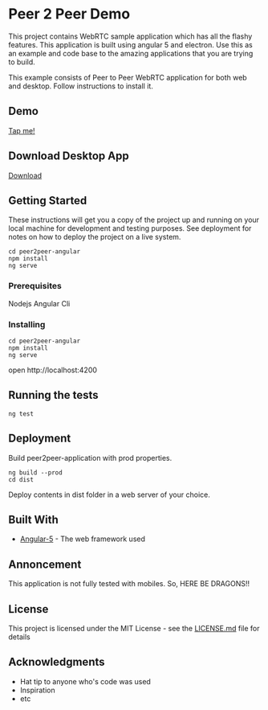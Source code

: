 # Peer 2 Peer Demo

This project contains WebRTC sample application which has all the flashy features. This application is built using angular 5 and electron. Use this as an example and code base to the amazing applications that you are trying to build. 

This example consists of Peer to Peer WebRTC application for both web and desktop. Follow instructions to install it.

## Demo

[Tap me!](https://ptp.mroads.com/samples/)

## Download Desktop App

[Download](https://google.com)

## Getting Started

These instructions will get you a copy of the project up and running on your local machine for development and testing purposes. See deployment for notes on how to deploy the project on a live system.

```
cd peer2peer-angular
npm install
ng serve
```


### Prerequisites

Nodejs
Angular Cli


### Installing

```
cd peer2peer-angular
npm install
ng serve
```

 open http://localhost:4200

## Running the tests

```
ng test
```
## Deployment

Build peer2peer-application with prod properties.

```
ng build --prod
cd dist
```
Deploy contents in dist folder in a web server of your choice.


## Built With

* [Angular-5](https://angular.io/) - The web framework used


## Annoncement

This application is not fully tested with mobiles. So, HERE BE DRAGONS!!

## License

This project is licensed under the MIT License - see the [LICENSE.md](LICENSE.md) file for details

## Acknowledgments

* Hat tip to anyone who's code was used
* Inspiration
* etc
